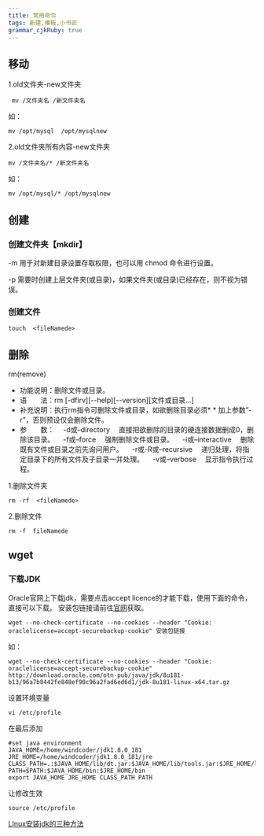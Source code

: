 ```yaml
---
title: 常用命令 
tags: 新建,模板,小书匠
grammar_cjkRuby: true
---
```



## 移动
1.old文件夹-new文件夹
```
 mv /文件夹名 /新文件夹名
```
如：
```
mv /opt/mysql  /opt/mysqlnew
```
2.old文件夹所有内容-new文件夹
```
mv /文件夹名/* /新文件夹名
```
如：
```
mv /opt/mysql/* /opt/mysqlnew
```
## 创建
### 创建文件夹【mkdir】
  
  -m    用于对新建目录设置存取权限，也可以用 chmod 命令进行设置。
  
  -p     需要时创建上层文件夹(或目录)，如果文件夹(或目录)已经存在，则不视为错误。
  
### 创建文件
```
touch  <fileNamede>
```
## 删除

rm(remove)

* 功能说明：删除文件或目录。
* 语　　法：rm [-dfirv][--help][--version][文件或目录...]
* 补充说明：执行rm指令可删除文件或目录，如欲删除目录必须* * 加上参数”-r”，否则预设仅会删除文件。 
* 参　　数：
　-d或–directory 　直接把欲删除的目录的硬连接数据删成0，删除该目录。 
　-f或–force 　强制删除文件或目录。 
　-i或–interactive 　删除既有文件或目录之前先询问用户。 
　-r或-R或–recursive 　递归处理，将指定目录下的所有文件及子目录一并处理。 
　-v或–verbose 　显示指令执行过程。 

1.删除文件夹
```
rm -rf  <fileNamede>
```

 2.删除文件
 ```
 rm -f  fileNamede
 ```

## wget
### 下载JDK
Oracle官网上下载jdk，需要点击accept licence的才能下载，使用下面的命令，直接可以下载。
安装包链接请前往[官网](http://www.oracle.com/technetwork/java/javase/downloads/jdk8-downloads-2133151.html)获取。
```
wget --no-check-certificate --no-cookies --header "Cookie: oraclelicense=accept-securebackup-cookie" 安装包链接
```
如：
```
wget --no-check-certificate --no-cookies --header "Cookie: oraclelicense=accept-securebackup-cookie" http://download.oracle.com/otn-pub/java/jdk/8u181-b13/96a7b8442fe848ef90c96a2fad6ed6d1/jdk-8u181-linux-x64.tar.gz
```
设置环境变量
```
vi /etc/profile
```
在最后添加
```
#set java environment
JAVA_HOME=/home/windcoder/jdk1.8.0_181
JRE_HOME=/home/windcoder/jdk1.8.0_181/jre
CLASS_PATH=.:$JAVA_HOME/lib/dt.jar:$JAVA_HOME/lib/tools.jar:$JRE_HOME/lib
PATH=$PATH:$JAVA_HOME/bin:$JRE_HOME/bin
export JAVA_HOME JRE_HOME CLASS_PATH PATH
```
让修改生效
```
source /etc/profile
```
[LInux安装jdk的三种方法](http://blog.51cto.com/vvxyz/1642258)
